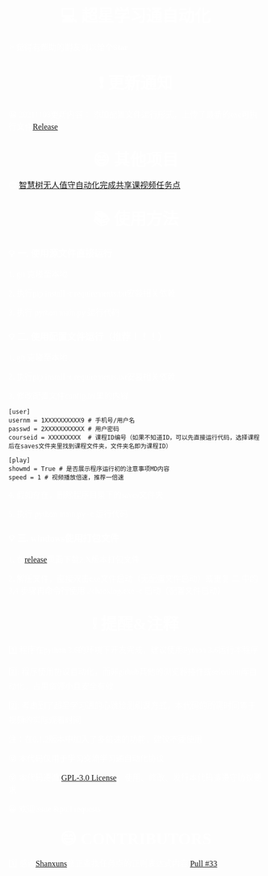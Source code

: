 ## <center><font color=white size=6 align=center face="微软雅黑"> :computer: 超星学习通自动化</font></center>

<font color=white size=3 face="微软雅黑">:star: 觉得有帮助的朋友可以给个**Star**</font>

## <center><font color=white size=6 align=center face="微软雅黑">:exclamation: 更新通知</font></center>

<font color=white size=3 face="微软雅黑">:grinning: 20211103更新内容： 添加配置文件运行形式，上传了最新的exe可执行文件[Release](https://github.com/xz454867105/chaoxing/releases/tag/2.0.4)</font>

## <center><font color=white size=6 align=center face="微软雅黑">:smile: 其他项目</font></center>

<font color=white size=3 face="微软雅黑">:blush: [智慧树无人值守自动化完成共享课视频任务点](https://github.com/xz454867105/zhihuishu)</font>

## <center><font color=white size=6 align=center face="微软雅黑">:books: 使用方法</font></center>

### <font color=white size=4 align=center face="微软雅黑">:bulb: 一. 使用源文件直接运行</font>  
  
<font color=white size=3 align=center face="微软雅黑">1. git 克隆至本地</font>

<font color=white size=3 align=center face="微软雅黑">2. 执行pip install -r requirements.txt安装相关依赖</font>

<font color=white size=3 align=center face="微软雅黑">3. 执行 python main.py 运行代码</font>

### <font color=white size=4 align=center face="微软雅黑">:bulb: 二. 使用配置文件运行（推荐！！！）</font>

<font color=white size=3 align=center face="微软雅黑">1. git 克隆至本地</font>

<font color=white size=3 align=center face="微软雅黑">2. 执行pip install -r requirements.txt安装相关依赖</font>

<font color=white size=3 align=center face="微软雅黑">3. 修改配置文件config.ini里的内容</font>

    [user]
    usernm = 1XXXXXXXXXX9 # 手机号/用户名
    passwd = 2XXXXXXXXXXX # 用户密码
    courseid = XXXXXXXXX  # 课程ID编号（如果不知道ID，可以先直接运行代码，选择课程后在saves文件夹里找到课程文件夹，文件夹名即为课程ID）

    [play]
    showmd = True # 是否展示程序运行初的注意事项MD内容
    speed = 1 # 视频播放倍速，推荐一倍速

<font color=white size=3 align=center face="微软雅黑">4. 假如存在，删除程序目录下的saves文件夹</font>

<font color=white size=3 align=center face="微软雅黑">5. 执行 python main.py -c 运行代码</font>

### <font color=white size=4 align=center face="微软雅黑">:bulb: 三. windows使用打包文件</font>

<font color=white size=3 align=center face="微软雅黑">1. 在[release](https://github.com/xz454867105/fxxk_chaoxing/releases)页面下载2.X版本打包文件</font>

<font color=white size=3 align=center face="微软雅黑">2. 解压文件，直接双击exe文件启动（无配置文件启动）或重复 二 中的 3,4 步骤再命令行使用 ./chaoxing.exe -c 启动（配置文件启动）</font>

## <center><font color=white size=6 align=center face="微软雅黑"> :grey_exclamation: 提醒&注释</font></center>

<font color=white size=3 color=red face="微软雅黑">:one: 程序在python 3.6的环境下开发完成，建议使用Python 3.6运行本程序</font>  

<font color=white size=3 color=red face="微软雅黑">2️⃣: 程序使用协议自动化，而非github其他的浏览器插件或selenium库自动化，占用资源小且安全有效</font>  

<font color=white size=3 color=red face="微软雅黑">3️⃣: 考虑到了超星学习通的心跳检测刷课方式，本代码的所需时间等于视频的实际观看时间</font>   

<font color=white size=3 color=red face="微软雅黑">注：在0.1.2版本中加入了多倍速的功能，建议不要使用</font>   

<font color=white size=3 color=red face="微软雅黑">:stuck_out_tongue_winking_eye: 本代码仅用于学习交流学习通自动化协议</font>   
  
<font color=white size=3 color=red face="微软雅黑">:stuck_out_tongue_winking_eye: 本代码遵循 [GPL-3.0 License](https://github.com/xz454867105/fxxk_chaoxing/blob/main/LICENSE)，使用、修改、发行本代码请遵守协议要求</font>   

<font color=white size=3 color=red face="微软雅黑">:grinning: 欢迎issue &pull requests</font>   

## <center><font color=white size=6 align=center face="微软雅黑"> :smile: CONTRIBUTORS</font></center>

<font color=white size=3 color=red face="微软雅黑">:one: 感谢[Shanxuns](https://github.com/Shanxuns)修正查找任务点的正则表达式内容 [Pull #33](https://github.com/xz454867105/chaoxing/pull/33)</font>
